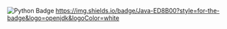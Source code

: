 ![Python Badge](https://img.shields.io/badge/Python-14354C?style=for-the-badge&logo=python&logoColor=white)
https://img.shields.io/badge/Java-ED8B00?style=for-the-badge&logo=openjdk&logoColor=white
